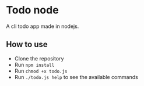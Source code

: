 # Todo node
A cli todo app made in nodejs.

## How to use
- Clone the repository
- Run `npm install`
- Run `chmod +x todo.js`
- Run `./todo.js help` to see the available commands
